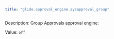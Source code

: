 ```yaml
---
title: "glide.approval_engine.sysapproval_group"
---
```


Description: Group Approvals approval engine:

Value: `off`